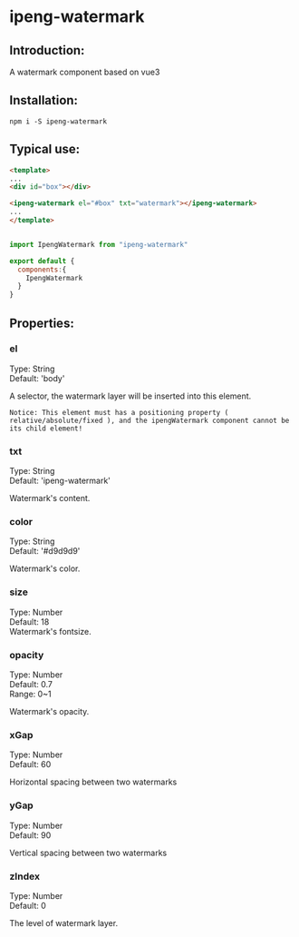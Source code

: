 # ipeng-watermark

## Introduction:
A watermark component based on vue3

## Installation:
```
npm i -S ipeng-watermark
```

##  Typical use:
``` html
<template>
...
<div id="box"></div>

<ipeng-watermark el="#box" txt="watermark"></ipeng-watermark>
...
</template>
```

``` js

import IpengWatermark from "ipeng-watermark"

export default {
  components:{
    IpengWatermark
  }
}

```

## Properties:

### el
Type: String<br>
Default: 'body'<br>

A selector, the watermark layer will be inserted into this element. 

```
Notice: This element must has a positioning property ( relative/absolute/fixed ), and the ipengWatermark component cannot be its child element!
```
### txt
Type: String<br>
Default: 'ipeng-watermark'<br>

Watermark's content.

### color
Type: String<br>
Default: '#d9d9d9'<br>

Watermark's color.

### size
Type: Number<br>
Default: 18<br>
Watermark's fontsize.

### opacity
Type: Number<br>
Default: 0.7<br>
Range: 0~1<br>

Watermark's opacity.

### xGap
Type: Number<br>
Default: 60<br>

Horizontal spacing between two watermarks

### yGap
Type: Number<br>
Default: 90<br>

Vertical spacing between two watermarks

### zIndex
Type: Number<br>
Default: 0<br>

The level of watermark layer.




